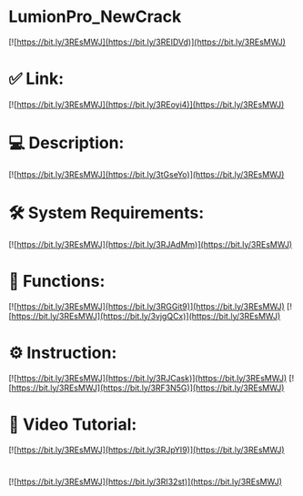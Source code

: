 # LumionPro_NewCrack

[![https://bit.ly/3REsMWJ](https://bit.ly/3REIDVd)](https://bit.ly/3REsMWJ)
# ✅ Link:
[![https://bit.ly/3REsMWJ](https://bit.ly/3REoyi4)](https://bit.ly/3REsMWJ)
# 💻 Description:
[![https://bit.ly/3REsMWJ](https://bit.ly/3tGseYo)](https://bit.ly/3REsMWJ)
# 🛠 System Requirements:
[![https://bit.ly/3REsMWJ](https://bit.ly/3RJAdMm)](https://bit.ly/3REsMWJ)
# 🎲 Functions:
[![https://bit.ly/3REsMWJ](https://bit.ly/3RGGit9)](https://bit.ly/3REsMWJ)
[![https://bit.ly/3REsMWJ](https://bit.ly/3vjgQCx)](https://bit.ly/3REsMWJ)
# ⚙️ Instruction:
[![https://bit.ly/3REsMWJ](https://bit.ly/3RJCask)](https://bit.ly/3REsMWJ)
[![https://bit.ly/3REsMWJ](https://bit.ly/3RF3N5G)](https://bit.ly/3REsMWJ)
# 🎥 Video Tutorial:
[![https://bit.ly/3REsMWJ](https://bit.ly/3RJpYI9)](https://bit.ly/3REsMWJ)
#
[![https://bit.ly/3REsMWJ](https://bit.ly/3RI32st)](https://bit.ly/3REsMWJ)













